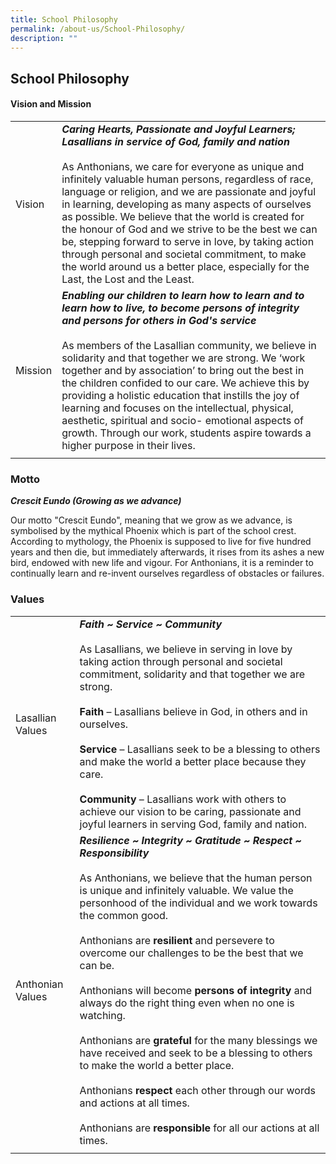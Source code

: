 ```yaml
---
title: School Philosophy
permalink: /about-us/School-Philosophy/
description: ""
---
```

## School Philosophy
#### Vision and Mission

|  |  | 
| -------- | -------- | 
| Vision     | _**Caring Hearts, Passionate and Joyful Learners; Lasallians in service of God, family and nation**_  <br><br>  As Anthonians, we care for everyone as unique and infinitely valuable human persons, regardless of race, language or religion, and we are passionate and joyful in learning, developing as many aspects of ourselves as possible. We believe that the world is created for the honour of God and we strive to be the best we can be, stepping forward to serve in love, by taking action through personal and societal commitment, to make the world around us a better place, especially for the Last, the Lost and the Least. |
| Mission     | _**Enabling our children to learn how to learn and to learn how to live, to become persons of integrity and persons for others in God's service**_  <br><br>As members of the Lasallian community, we believe in solidarity and that together we are strong. We ‘work together and by association’ to bring out the best in the children confided to our care. We achieve this by providing a holistic education that instills the joy of learning and focuses on the intellectual, physical, aesthetic, spiritual and socio- emotional aspects of growth. Through our work, students aspire towards a higher purpose in their lives.   |
|  |  |
  

### Motto

**_Crescit Eundo (Growing as we advance)_**

Our motto "Crescit Eundo", meaning that we grow as we advance, is symbolised by the mythical Phoenix which is part of the school crest. According to mythology, the Phoenix is supposed to live for five hundred years and then die, but immediately afterwards, it rises from its ashes a new bird, endowed with new life and vigour. For Anthonians, it is a reminder to continually learn and re-invent ourselves regardless of obstacles or failures.

### Values

|  |  |
| -------- | -------- |
| Lasallian Values    | _**Faith ~ Service ~ Community**_  <br><br>As Lasallians, we believe in serving in love by taking action through personal and societal commitment, solidarity and that together we are strong. <br><br>**Faith** – Lasallians believe in God, in others and in ourselves. <br><br> **Service** – Lasallians seek to be a blessing to others and make the world a better place because they care. <br><br>**Community** – Lasallians work with others to achieve our vision to be caring, passionate and joyful learners in serving God, family and nation.  | 
|Anthonian Values| _**Resilience ~ Integrity ~ Gratitude ~ Respect ~ Responsibility**_ <br><br>As Anthonians, we believe that the human person is unique and infinitely valuable. We value the personhood of the individual and we work towards the common good. <br><br>Anthonians are **resilient** and persevere to overcome our challenges to be the best that we can be. <br><br>Anthonians will become **persons of integrity** and always do the right thing even when no one is watching.<br><br>Anthonians are **grateful** for the many blessings we have received and seek to be a blessing to others to make the world a better place. <br><br> Anthonians **respect** each other through our words and actions at all times. <br><br>Anthonians are **responsible** for all our actions at all times.|
|  |  |